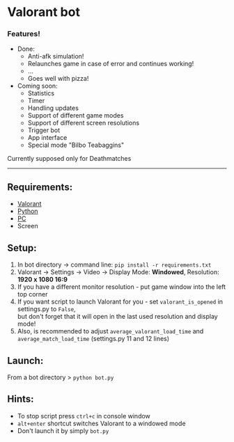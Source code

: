 # Valorant bot

### Features!
- Done:
    - Anti-afk simulation!
    - Relaunches game in case of error and continues working!
    - ...
    - Goes well with pizza!
- Coming soon:
    - Statistics
    - Timer
    - Handling updates
    - Support of different game modes
    - Support of different screen resolutions
    - Trigger bot
    - App interface
    - Special mode "Bilbo Teabaggins"


Currently supposed only for Deathmatches

---

## Requirements:
- [Valorant](https://playvalorant.com/en-us/ "https://playvalorant.com/en-us/")
- [Python](https://www.python.org/downloads/ "https://www.python.org/downloads/")
- [PC](https://downloadmoreram.com/ "Go on, do it")
- Screen

## Setup:
1. In bot directory -> command line: `pip install -r requirements.txt`
2. Valorant -> Settings -> Video -> Display Mode: **Windowed**, Resolution: **1920 x 1080 16:9**
3. If you have a different monitor resolution - put game window into the left top corner
4. If you want script to launch Valorant for you - set `valorant_is_opened` in settings.py to `False`,  
but don't forget that it will open in the last used resolution and display mode!
5. Also, is recommended to adjust `average_valorant_load_time` 
and `average_match_load_time` (settings.py 11 and 12 lines)

## Launch:
From a bot directory > `python bot.py`  

## Hints:
- To stop script press `ctrl+c` in console window
- `alt+enter` shortcut switches Valorant to a windowed mode
- Don't launch it by simply `bot.py`
